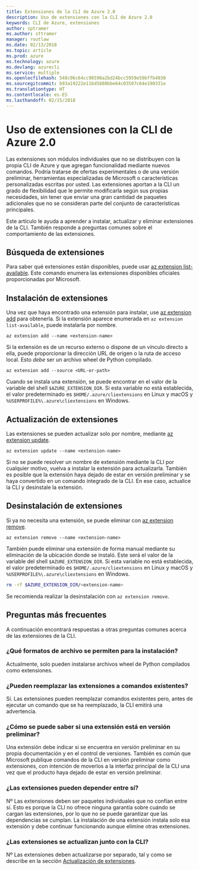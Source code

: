 ```yaml
---
title: Extensiones de la CLI de Azure 2.0
description: Uso de extensiones con la CLI de Azure 2.0
keywords: CLI de Azure, extensiones
author: sptramer
ms.author: sttramer
manager: routlaw
ms.date: 02/13/2018
ms.topic: article
ms.prod: azure
ms.technology: azure
ms.devlang: azurecli
ms.service: multiple
ms.openlocfilehash: 548c06c64cc98598a2bd24bcc5959e59bffb4930
ms.sourcegitcommit: b93a19222e116d5880bbe64c03507c64e190331e
ms.translationtype: HT
ms.contentlocale: es-ES
ms.lasthandoff: 02/15/2018
---
```

# <a name="using-extensions-with-the-azure-cli-20"></a>Uso de extensiones con la CLI de Azure 2.0

Las extensiones son módulos individuales que no se distribuyen con la propia CLI de Azure y que agregan funcionalidad mediante nuevos comandos. Podría tratarse de ofertas experimentales o de una versión preliminar, herramientas especializadas de Microsoft o características personalizadas escritas por usted. Las extensiones aportan a la CLI un grado de flexibilidad que le permite modificarla según sus propias necesidades, sin tener que enviar una gran cantidad de paquetes adicionales que no se consideran parte del conjunto de características principales.

Este artículo le ayuda a aprender a instalar, actualizar y eliminar extensiones de la CLI. También responde a preguntas comunes sobre el comportamiento de las extensiones.

## <a name="finding-extensions"></a>Búsqueda de extensiones

Para saber qué extensiones están disponibles, puede usar [az extension list-available](/cli/azure/extension?view=azure-cli-latest#az_extension_list_available). Este comando enumera las extensiones disponibles oficiales proporcionadas por Microsoft.

## <a name="installing-extensions"></a>Instalación de extensiones

Una vez que haya encontrado una extensión para instalar, use [az extension add](https://docs.microsoft.com/en-us/cli/azure/extension?view=azure-cli-latest#az_extension_add) para obtenerla. Si la extensión aparece enumerada en `az extension list-available`, puede instalarla por nombre.

```azurecli
az extension add --name <extension-name>
```

Si la extensión es de un recurso externo o dispone de un vínculo directo a ella, puede proporcionar la dirección URL de origen o la ruta de acceso local. Esto _debe_ ser un archivo wheel de Python compilado.

```azurecli
az extension add --source <URL-or-path>
```

Cuando se instala una extensión, se puede encontrar en el valor de la variable del shell `$AZURE_EXTENSION_DIR`. Si esta variable no está establecida, el valor predeterminado es `$HOME/.azure/cliextensions` en Linux y macOS y `%USERPROFILE%\.azure\cliextensions` en Windows.

## <a name="updating-extensions"></a>Actualización de extensiones

Las extensiones se pueden actualizar solo por nombre, mediante [az extension update](https://docs.microsoft.com/en-us/cli/azure/extension?view=azure-cli-latest#az_extension_update).

```azurecli
az extension update --name <extension-name>
```

Si no se puede resolver un nombre de extensión mediante la CLI por cualquier motivo, vuelva a instalar la extensión para actualizarla. También es posible que la extensión haya dejado de estar en versión preliminar y se haya convertido en un comando integrado de la CLI. En ese caso, actualice la CLI y desinstale la extensión.

## <a name="uninstalling-extensions"></a>Desinstalación de extensiones

Si ya no necesita una extensión, se puede eliminar con [az extension remove](https://docs.microsoft.com/en-us/cli/azure/extension?view=azure-cli-latest#az_extension_remove).

```azurecli
az extension remove --name <extension-name>
```

También puede eliminar una extensión de forma manual mediante su eliminación de la ubicación donde se instaló. Este será el valor de la variable del shell `$AZURE_EXTENSION_DIR`. Si esta variable no está establecida, el valor predeterminado es `$HOME/.azure/cliextensions` en Linux y macOS y `%USERPROFILE%\.azure\cliextensions` en Windows.

```bash
rm -rf $AZURE_EXTENSION_DIR/<extension-name>
```

Se recomienda realizar la desinstalación con `az extension remove`.

## <a name="faq"></a>Preguntas más frecuentes

A continuación encontrará respuestas a otras preguntas comunes acerca de las extensiones de la CLI.

### <a name="what-file-formats-are-allowed-for-installation"></a>¿Qué formatos de archivo se permiten para la instalación?

Actualmente, solo pueden instalarse archivos wheel de Python compilados como extensiones.

### <a name="can-extensions-replace-existing-commands"></a>¿Pueden reemplazar las extensiones a comandos existentes?

Sí. Las extensiones pueden reemplazar comandos existentes pero, antes de ejecutar un comando que se ha reemplazado, la CLI emitirá una advertencia.

### <a name="how-can-i-tell-if-an-extension-is-in-pre-release"></a>¿Cómo se puede saber si una extensión está en versión preliminar?

Una extensión debe indicar si se encuentra en versión preliminar en su propia documentación y en el control de versiones. También es común que Microsoft publique comandos de la CLI en versión preliminar como extensiones, con intención de moverlos a la interfaz principal de la CLI una vez que el producto haya dejado de estar en versión preliminar.

### <a name="can-extensions-depend-upon-each-other"></a>¿Las extensiones pueden depender entre sí?

Nº Las extensiones deben ser paquetes individuales que no confían entre sí. Esto es porque la CLI no ofrece ninguna garantía sobre cuándo se cargan las extensiones, por lo que no se puede garantizar que las dependencias se cumplan. La instalación de una extensión instala solo esa extensión y debe continuar funcionando aunque elimine otras extensiones.

### <a name="are-extensions-updated-along-with-the-cli"></a>¿Las extensiones se actualizan junto con la CLI?

Nº Las extensiones deben actualizarse por separado, tal y como se describe en la sección [Actualización de extensiones](#updating-extensions).
